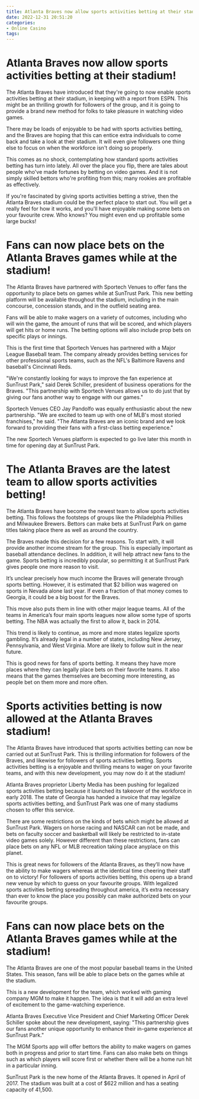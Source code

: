 ```yaml
---
title: Atlanta Braves now allow sports activities betting at their stadium!
date: 2022-12-31 20:51:20
categories:
- Online Casino
tags:
---
```



#  Atlanta Braves now allow sports activities betting at their stadium!

The Atlanta Braves have introduced that they're going to now enable sports activities betting at their stadium, in keeping with a report from ESPN. This might be an thrilling growth for followers of the group, and it is going to provide a brand new method for folks to take pleasure in watching video games.

There may be loads of enjoyable to be had with sports activities betting, and the Braves are hoping that this can entice extra individuals to come back and take a look at their stadium. It will even give followers one thing else to focus on when the workforce isn't doing so properly.

This comes as no shock, contemplating how standard sports activities betting has turn into lately. All over the place you flip, there are tales about people who've made fortunes by betting on video games. And it is not simply skilled bettors who're profiting from this; many rookies are profitable as effectively.

If you're fascinated by giving sports activities betting a strive, then the Atlanta Braves stadium could be the perfect place to start out. You will get a really feel for how it works, and you'll have enjoyable making some bets on your favourite crew. Who knows? You might even end up profitable some large bucks!

#  Fans can now place bets on the Atlanta Braves games while at the stadium!

The Atlanta Braves have partnered with Sportech Venues to offer fans the opportunity to place bets on games while at SunTrust Park. This new betting platform will be available throughout the stadium, including in the main concourse, concession stands, and in the outfield seating area.

Fans will be able to make wagers on a variety of outcomes, including who will win the game, the amount of runs that will be scored, and which players will get hits or home runs. The betting options will also include prop bets on specific plays or innings.

This is the first time that Sportech Venues has partnered with a Major League Baseball team. The company already provides betting services for other professional sports teams, such as the NFL's Baltimore Ravens and baseball's Cincinnati Reds.

"We're constantly looking for ways to improve the fan experience at SunTrust Park," said Derek Schiller, president of business operations for the Braves. "This partnership with Sportech Venues allows us to do just that by giving our fans another way to engage with our games."

Sportech Venues CEO Jay Pandolfo was equally enthusiastic about the new partnership. "We are excited to team up with one of MLB's most storied franchises," he said. "The Atlanta Braves are an iconic brand and we look forward to providing their fans with a first-class betting experience."

The new Sportech Venues platform is expected to go live later this month in time for opening day at SunTrust Park.

#  The Atlanta Braves are the latest team to allow sports activities betting!

The Atlanta Braves have become the newest team to allow sports activities betting. This follows the footsteps of groups like the Philadelphia Phillies and Milwaukee Brewers. Bettors can make bets at SunTrust Park on game titles taking place there as well as around the country.

The Braves made this decision for a few reasons. To start with, it will provide another income stream for the group. This is especially important as baseball attendance declines. In addition, it will help attract new fans to the game. Sports betting is incredibly popular, so permitting it at SunTrust Park gives people one more reason to visit.

It’s unclear precisely how much income the Braves will generate through sports betting. However, it is estimated that $2 billion was wagered on sports in Nevada alone last year. If even a fraction of that money comes to Georgia, it could be a big boost for the Braves.

This move also puts them in line with other major league teams. All of the teams in America’s four main sports leagues now allow some type of sports betting. The NBA was actually the first to allow it, back in 2014.

This trend is likely to continue, as more and more states legalize sports gambling. It’s already legal in a number of states, including New Jersey, Pennsylvania, and West Virginia. More are likely to follow suit in the near future.

This is good news for fans of sports betting. It means they have more places where they can legally place bets on their favorite teams. It also means that the games themselves are becoming more interesting, as people bet on them more and more often.

#  Sports activities betting is now allowed at the Atlanta Braves stadium!

The Atlanta Braves have introduced that sports activities betting can now be carried out at SunTrust Park. This is thrilling information for followers of the Braves, and likewise for followers of sports activities betting. Sports activities betting is a enjoyable and thrilling means to wager on your favorite teams, and with this new development, you may now do it at the stadium!

Atlanta Braves proprietor Liberty Media has been pushing for legalized sports activities betting because it launched its takeover of the workforce in early 2018. The state of Georgia has handed a invoice that may legalize sports activities betting, and SunTrust Park was one of many stadiums chosen to offer this service.

There are some restrictions on the kinds of bets which might be allowed at SunTrust Park. Wagers on horse racing and NASCAR can not be made, and bets on faculty soccer and basketball will likely be restricted to in-state video games solely. However different than these restrictions, fans can place bets on any NFL or MLB recreation taking place anyplace on this planet.

This is great news for followers of the Atlanta Braves, as they’ll now have the ability to make wagers whereas at the identical time cheering their staff on to victory! For followers of sports activities betting, this opens up a brand new venue by which to guess on your favourite groups. With legalized sports activities betting spreading throughout america, it’s extra necessary than ever to know the place you possibly can make authorized bets on your favourite groups.

#  Fans can now place bets on the Atlanta Braves games while at the stadium!

The Atlanta Braves are one of the most popular baseball teams in the United States. This season, fans will be able to place bets on the games while at the stadium.

This is a new development for the team, which worked with gaming company MGM to make it happen. The idea is that it will add an extra level of excitement to the game-watching experience.

Atlanta Braves Executive Vice President and Chief Marketing Officer Derek Schiller spoke about the new development, saying: "This partnership gives our fans another unique opportunity to enhance their in-game experience at SunTrust Park."

The MGM Sports app will offer bettors the ability to make wagers on games both in progress and prior to start time. Fans can also make bets on things such as which players will score first or whether there will be a home run hit in a particular inning.

SunTrust Park is the new home of the Atlanta Braves. It opened in April of 2017. The stadium was built at a cost of $622 million and has a seating capacity of 41,500.